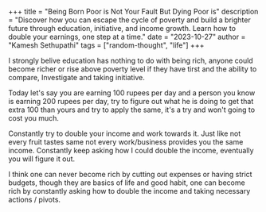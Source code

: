 +++ 
title = "Being Born Poor is Not Your Fault But Dying Poor is"
description = "Discover how you can escape the cycle of poverty and build a brighter future through education, initiative, and income growth. Learn how to double your earnings, one step at a time."
date = "2023-10-27"
author = "Kamesh Sethupathi"
tags = ["random-thought", "life"]
+++

I strongly belive education has nothing to do with being rich, anyone could become richer or rise above poverty level if they have tirst and the ability to compare, Investigate and taking initiative.

Today let's say you are earning 100 rupees per day and a person you know is earning 200 rupees per day, try to figure out what he is doing to get that extra 100 than yours and try to apply the same, it's a try and won't going to cost you much.

Constantly try to double your income and work towards it. Just like not every fruit tastes same not every work/business provides you the same income. Constantly keep asking how I could double the income, eventually you will figure it out.

I think one can never become rich by cutting out expenses or having strict budgets, though they are basics of life and good habit, one can become rich by constantly asking how to double the income and taking necessary actions / pivots.
